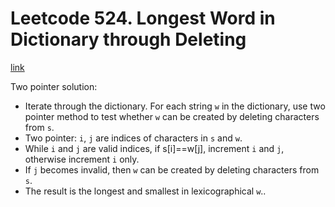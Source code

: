 # Leetcode 524. Longest Word in Dictionary through Deleting
[link](https://leetcode.com/problems/longest-word-in-dictionary-through-deleting/?tab=Description)

Two pointer solution:

* Iterate through the dictionary. For each string `w` in the dictionary, use two pointer method to test whether `w` can be created by deleting characters from `s`.
* Two pointer: `i`, `j` are indices of characters in `s` and `w`. 
* While `i` and `j` are valid indices, if s[i]==w[j], increment `i` and `j`, otherwise increment `i` only.
* If `j` becomes invalid, then `w` can be created by deleting characters from `s`.
* The result is the longest and smallest in lexicographical `w`..
